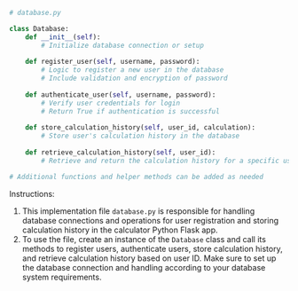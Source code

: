 ```python
# database.py

class Database:
    def __init__(self):
        # Initialize database connection or setup
        
    def register_user(self, username, password):
        # Logic to register a new user in the database
        # Include validation and encryption of password
        
    def authenticate_user(self, username, password):
        # Verify user credentials for login
        # Return True if authentication is successful
        
    def store_calculation_history(self, user_id, calculation):
        # Store user's calculation history in the database
        
    def retrieve_calculation_history(self, user_id):
        # Retrieve and return the calculation history for a specific user

# Additional functions and helper methods can be added as needed
```

Instructions:
1. This implementation file `database.py` is responsible for handling database connections and operations for user registration and storing calculation history in the calculator Python Flask app.
2. To use the file, create an instance of the `Database` class and call its methods to register users, authenticate users, store calculation history, and retrieve calculation history based on user ID. Make sure to set up the database connection and handling according to your database system requirements.